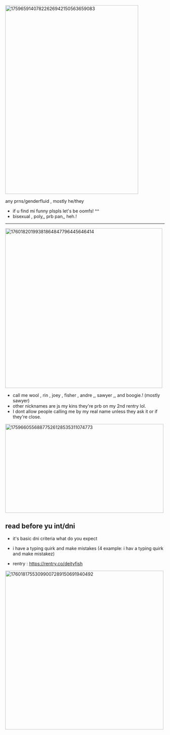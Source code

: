<img width="420" height="594" alt="17596591407822626942150563659083" src="https://github.com/user-attachments/assets/88cfb4ca-53b1-4c82-a058-1eb766abba06" />

any prns/genderfluid , mostly he/they
  * if u find mi funny plspls let's be oomfs! ^^                 
  * bisexual , poly,, prb pan,, heh.!
 ------
<img width="496" height="503" alt="17601820199381864847796445646414" src="https://github.com/user-attachments/assets/84733aad-9817-4f89-86ba-1bdd0d91d00f" />

  * call me wool , rin , joey , fisher , andre ,, sawyer ,, and boogie.! (mostly sawyer)
  * other nicknames are js my kins they're prb on my 2nd rentry lol.
  * I dont allow people calling me by my real name unless they ask it or if they're close.

<img width="500" height="280" alt="17596605568877526128535311074773" src="https://github.com/user-attachments/assets/a0e65045-76d3-4576-8659-090b25e211f1" />

## read before yu int/dni
 
  * it's basic dni criteria what do you expect
  * i have a typing quirk and make mistakes
    (4 example: i hav a typing quirk and make mistakez)

  * rentry : https://rentry.co/deityfish


<img width="500" height="500" alt="17601817553099007289150691940492" src="https://github.com/user-attachments/assets/81a8a690-d9a0-4a5b-89e5-a7dc5d0d101a" />
